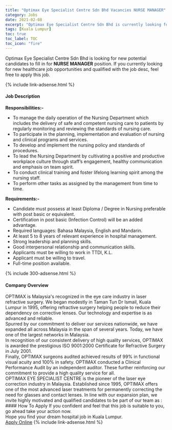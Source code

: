```yaml
---
title: "Optimax Eye Specialist Centre Sdn Bhd Vacancies NURSE MANAGER" 
category: Jobs 
date: 2021-02-08 
excerpt: "Optimax Eye Specialist Centre Sdn Bhd is currently looking for suitable person to fill in the NURSE MANAGER which positioned at Kuala Lumpur" 
tags: [Kuala Lumpur] 
toc: true 
toc_label: TOC 
toc_icon: "fire" 
--- 
```


<p>Optimax Eye Specialist Centre Sdn Bhd is looking for new potential candidates to fill in for <b>NURSE MANAGER</b> position. If you currently looking for new healthcare job opportunities and qualified with the job desc, feel free to apply this job.
</p>{% include link-adsense.html %} 
<div><div><h4>Job Description</h4></div><div><div><span><div><div><strong>Responsibilities:-</strong><ul><li>To manage the daily operation of the Nursing Department which includes the delivery of safe and competent nursing care to patients by regularly monitoring and reviewing the standards of nursing care.</li><li>To participate in the planning, implementation and evaluation of nursing and clinical programs and services.</li><li>To develop and implement the nursing policy and standards of procedures.</li><li>To lead the Nursing Department by cultivating a positive and productive workplace culture through staff&#8217;s engagement, healthy communication and emphasis on team spirit.</li><li>To conduct clinical training and foster lifelong learning spirit among the nursing staff.</li><li>To perform other tasks as assigned by the management from time to time.</li></ul><strong>Requirements:-</strong><ul><li>Candidate must possess at least Diploma / Degree in Nursing preferable with post basic or equivalent.</li><li>Certification in post basic (Infection Control) will be an added advantage.</li><li>Required languages: Bahasa Malaysia, English and Mandarin.</li><li>At least 5 to 8 years of relevant experience in hospital management.</li><li>Strong leadership and planning skills.</li><li>Good interpersonal relationship and communication skills.</li><li>Applicants must be willing to work in TTDI, K.L.</li><li>Applicant must be willing to travel.</li><li>Full-time position available.</li></ul></div></div></span></div></div></div> 
{% include 300-adsense.html %} 
<div><div><h4>Company Overview</h4></div><div><div><span><div><div>
<div>OPTIMAX is Malaysia's recognized in the eye care industry in laser refractive surgery. We began modestly in Taman Tun Dr Ismail, Kuala Lumpur in 1995, offering refractive surgery helping people to reduce their dependency on corrective lenses. Our technology and expertise is as advanced and reliable.</div>
<div>Spurred by our commitment to deliver our services nationwide, we have expanded all across Malaysia in the span of several years. Today, we have one of the largest networks in Malaysia.</div>
<div>In recognition of our consistent delivery of high quality services, OPTIMAX is awarded the prestigious ISO 9001:2000 Certificate for Refractive Surgery in July 2001.</div>
<div>Finally, OPTIMAX surgeons audited achieved results of 99% in functional visual acuity and 100% in safety. OPTIMAX conducted a Clinical Performance Audit by an independent auditor. These further reinforcing our commitment to provide a high quality service for all.</div>
</div>
<div>OPTIMAX EYE SPECIALIST CENTRE is the pioneer of the laser eye correction industry in Malaysia. Established since 1995, OPTIMAX offers one of the most advanced laser treatments for permanently correcting the need for glasses and contact lenses. In line with our expansion plan, we invite highly motivated and qualified candidates to be part of our team as :</div></div></span></div></div></div> 
#### How To Apply 
If you confident and feel that this job is suitable to you, go ahead take your action now. <br/> 
Hope you find your dream hospital job in Kuala Lumpur. <br/> 
<a href="https://www.jobstreet.com.my/en/job/nurse-manager-4476812?jobId=jobstreet-my-job-4476812" class="btn btn--warning" target="_blank" rel="nofollow noopenner">Apply Online</a> 
{% include link-adsense.html %} 